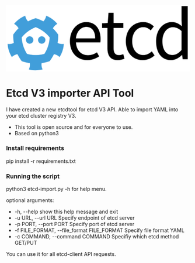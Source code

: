![alt text](https://raw.githubusercontent.com/cncf/artwork/master/projects/etcd/horizontal/color/etcd-horizontal-color.png)



# Etcd V3 importer API Tool 
I have created a new etcdtool for etcd V3 API.
Able to import YAML into your etcd cluster registry V3.

- This tool is open source and for everyone to use.
- Based on python3
### Install requirements
   pip install -r requirements.txt

### Running the script
  python3 etcd-import.py -h for help menu.
  
  
optional arguments:
 - -h, --help            show this help message and exit
 - -u URL, --url URL     Specify endpoint of etcd server
 - -p PORT, --port PORT  Specify port of etcd server
 - -f FILE_FORMAT, --file_format FILE_FORMAT
                        Specify file format YAML
 -  -c COMMAND, --command COMMAND
                        Specifiy which etcd method GET/PUT
  
  You can use it for all etcd-client API requests.
  
